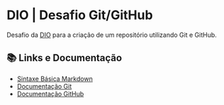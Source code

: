 # DIO | Desafio Git/GitHub
Desafio da [DIO](https://www.dio.me/) para a criação de um repositório utilizando Git e GitHub.

## 📚 Links e Documentação
- [Sintaxe Básica Markdown](https://www.markdownguide.org/basic-syntax/)
- [Documentação Git](https://git-scm.com/doc)
- [Documentação GitHub](https://docs.github.com/)
